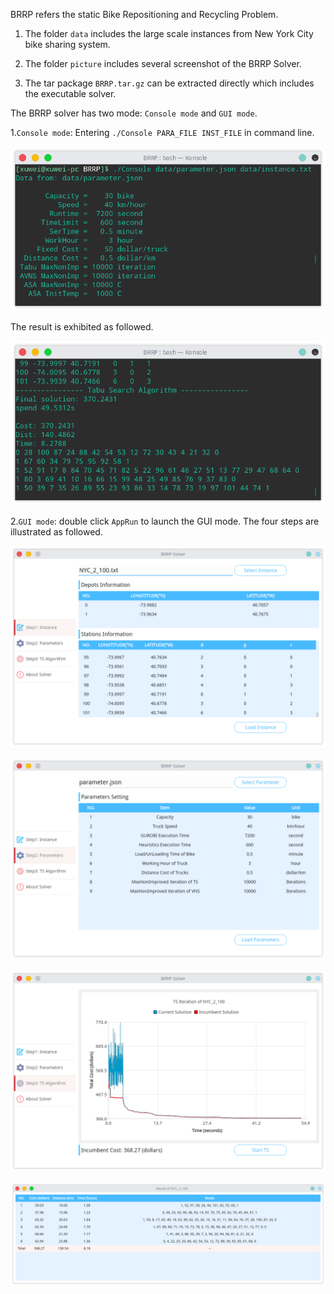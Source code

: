 BRRP refers the static Bike Repositioning and Recycling Problem.

1. The folder `data` includes the large scale instances from New York City bike sharing system.

2. The folder `picture` includes several screenshot of the BRRP Solver.
3. The tar package `BRRP.tar.gz` can be extracted directly which includes the executable solver.



The BRRP solver has two mode: `Console mode` and `GUI mode`.

1.`Console mode`: Entering `./Console PARA_FILE INST_FILE` in command line.

![启动Console mode](\picture\console.png)

The result is exhibited as followed.

![启动Console mode](\picture\consolesolution.png)

2.`GUI mode`: double click `AppRun` to launch the GUI mode. The four steps are illustrated as followed.

![启动Console mode](\picture\gui.png)

![启动Console mode](\picture\parameter.png)

![启动Console mode](\picture\iteration.png)

![启动Console mode](\picture\solution.png)

